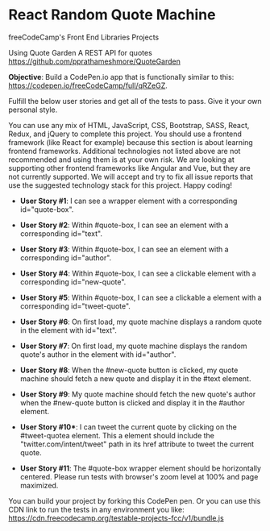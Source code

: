 # React Random Quote Machine

freeCodeCamp's Front End Libraries Projects

Using Quote Garden A REST API for quotes https://github.com/pprathameshmore/QuoteGarden

**Objective**: Build a CodePen.io app that is functionally similar to this: https://codepen.io/freeCodeCamp/full/qRZeGZ.

Fulfill the below user stories and get all of the tests to pass. Give it your own personal style.

You can use any mix of HTML, JavaScript, CSS, Bootstrap, SASS, React, Redux, and jQuery to complete this project. You should use a frontend framework (like React for example) because this section is about learning frontend frameworks. Additional technologies not listed above are not recommended and using them is at your own risk. We are looking at supporting other frontend frameworks like Angular and Vue, but they are not currently supported. We will accept and try to fix all issue reports that use the suggested technology stack for this project. Happy coding!

- **User Story #1**: I can see a wrapper element with a corresponding id="quote-box".

- **User Story #2**: Within #quote-box, I can see an element with a corresponding id="text".

- **User Story #3**: Within #quote-box, I can see an element with a corresponding id="author".

- **User Story #4**: Within #quote-box, I can see a clickable element with a corresponding id="new-quote".

- **User Story #5**: Within #quote-box, I can see a clickable a element with a corresponding id="tweet-quote".

- **User Story #6**: On first load, my quote machine displays a random quote in the element with id="text".

- **User Story #7**: On first load, my quote machine displays the random quote's author in the element with id="author".

- **User Story #8**: When the #new-quote button is clicked, my quote machine should fetch a new quote and display it in the #text element.

- **User Story #9**: My quote machine should fetch the new quote's author when the #new-quote button is clicked and display it in the #author element.

- **User Story #10\***: I can tweet the current quote by clicking on the #tweet-quotea element. This a element should include the "twitter.com/intent/tweet" path in its href attribute to tweet the current quote.

- **User Story #11**: The #quote-box wrapper element should be horizontally centered. Please run tests with browser's zoom level at 100% and page maximized.

You can build your project by forking this CodePen pen. Or you can use this CDN link to run the tests in any environment you like: https://cdn.freecodecamp.org/testable-projects-fcc/v1/bundle.js
